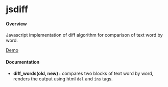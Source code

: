 jsdiff
======

#### Overview
Javascript implementation of diff algorithm for comparison of text word by word.

[Demo](https://rawgit.com/laltin/jsdiff/master/demo.html)


#### Documentation

* **diff_words(old, new) :** compares two blocks of text word by word, renders the output using html `del` and `ins` tags.
